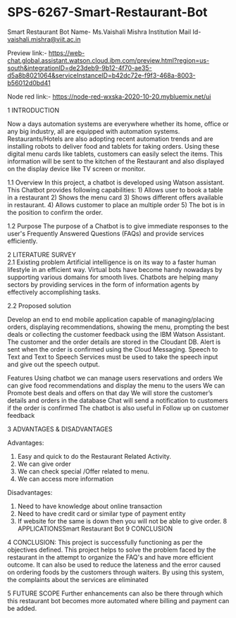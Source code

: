 # SPS-6267-Smart-Restaurant-Bot
Smart Restaurant Bot
Name- Ms.Vaishali Mishra
Institution Mail Id- vaishali.mishra@viit.ac.in

Preview link:-
https://web-chat.global.assistant.watson.cloud.ibm.com/preview.html?region=us-south&integrationID=de23deb9-9b12-4f70-ae35-d5a8b8021064&serviceInstanceID=b42dc72e-f9f3-468a-8003-b56012d0bd41

Node red link:-
https://node-red-wxska-2020-10-20.mybluemix.net/ui

1 INTRODUCTION

Now a days  automation systems are everywhere whether its home, office or any big industry, all are equipped with automation systems. Restaurants/Hotels are also adopting recent automation trends and are installing robots to deliver food and tablets for taking orders. Using these digital menu cards like tablets, customers can easily select the items. This information will be sent to the kitchen of the Restaurant and also displayed on the display device like TV screen or monitor.
 
 1.1  Overview
In this project, a chatbot is developed using Watson assistant. This Chatbot provides following capabilities:
      1) Allows user to book a table in a  restaurant
      2)  Shows the menu card
      3) Shows different offers  available in restaurant.
      4) Allows customer to place an multiple order
      5) The bot is in the position to confirm the order.
  
1.2  Purpose
The purpose of a Chatbot is to give immediate responses to the user's  Frequently Answered Questions (FAQs) and provide services efficiently.

2 LITERATURE SURVEY  
2.1  Existing problem
Artificial intelligence is on its way to a faster human lifestyle in an efficient way. Virtual bots have become handy nowadays by supporting various domains for smooth lives. Chatbots are helping many sectors by providing services in the form of information agents by effectively accomplishing tasks.


 



 2.2 Proposed solution

Develop an end to end mobile application capable of managing/placing orders, displaying recommendations, showing the menu, prompting the best deals or collecting the customer feedback using the IBM Watson Assistant. The customer and the order details are stored in the Cloudant DB. Alert is sent when the order is confirmed using the Cloud Messaging. Speech to Text and Text to Speech Services must be used to take the speech input and give out the speech output.


Features
Using chatbot we can manage users reservations and orders
We can give food recommendations and  display the menu to the users
We can Promote best deals and offers on that day
We will store the customer’s details and orders in the database
Chat will send a notification to customers if the order is confirmed
The chatbot is also useful in Follow up on customer feedback

3 ADVANTAGES & DISADVANTAGES

Advantages: 
1) Easy and quick to do the Restaurant Related Activity.
2) We can give order 
3) We can check special /Offer related to menu.
4) We  can access more information
 
Disadvantages: 
1) Need to have knowledge about online transaction
2) Need to have credit card or similar type of payment entity
3) If website for the same is down then you will not be able to give order.
8  APPLICATIONSSmart Restaurant Bot 9 CONCLUSION

4 CONCLUSION:
 This project is successfully functioning as per the objectives defined. This project helps to solve the problem faced by the restaurant  in the attempt to organize the FAQ's and have more efficient outcome. It can also be used to reduce the lateness and the error caused on ordering foods by the customers through waiters. By using this system, the complaints about the services are eliminated


5 FUTURE SCOPE
Further enhancements can also be there through which this restaurant bot becomes more automated where billing and payment can be added. 

